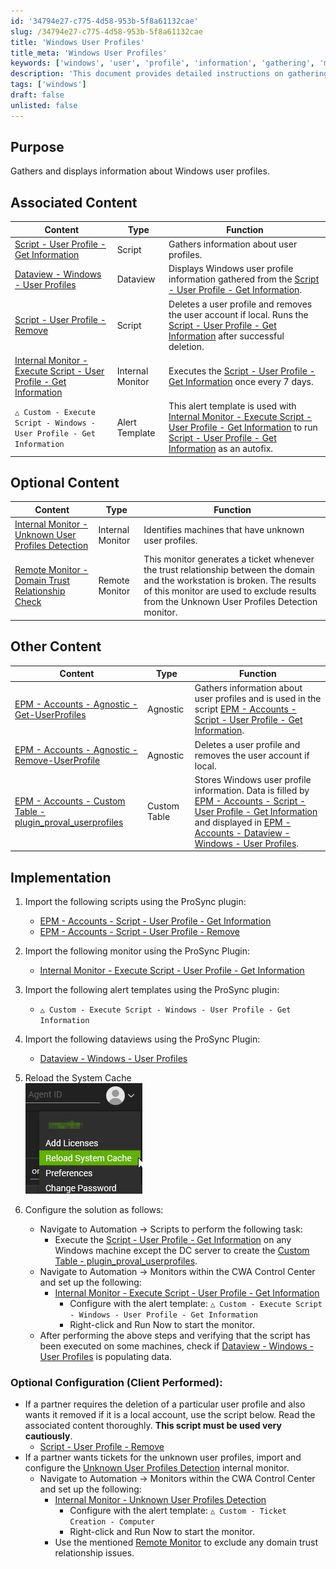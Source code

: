 ```yaml
---
id: '34794e27-c775-4d58-953b-5f8a61132cae'
slug: /34794e27-c775-4d58-953b-5f8a61132cae
title: 'Windows User Profiles'
title_meta: 'Windows User Profiles'
keywords: ['windows', 'user', 'profile', 'information', 'gathering', 'monitor']
description: 'This document provides detailed instructions on gathering and displaying information about Windows user profiles using various scripts and monitors. It includes associated scripts, monitors, and optional configurations for effective management of user profiles.'
tags: ['windows']
draft: false
unlisted: false
---
```


## Purpose

Gathers and displays information about Windows user profiles.

## Associated Content

| Content                                                                                         | Type           | Function                                                                                                   |
|-------------------------------------------------------------------------------------------------|----------------|------------------------------------------------------------------------------------------------------------|
| [Script - User Profile - Get Information](<../cwa/scripts/User Profile - Get Information.md>)      | Script         | Gathers information about user profiles.                                                                    |
| [Dataview - Windows - User Profiles](<../cwa/dataviews/Windows - User Profiles.md>)          | Dataview       | Displays Windows user profile information gathered from the [Script - User Profile - Get Information](<../cwa/scripts/User Profile - Get Information.md>). |
| [Script - User Profile - Remove](<../cwa/scripts/User Profile - Remove.md>)              | Script         | Deletes a user profile and removes the user account if local. Runs the [Script - User Profile - Get Information](<../cwa/scripts/User Profile - Get Information.md>) after successful deletion. |
| [Internal Monitor - Execute Script - User Profile - Get Information](<../cwa/monitors/Execute Script - User Profile - Get Information.md>) | Internal Monitor | Executes the [Script - User Profile - Get Information](<../cwa/scripts/User Profile - Get Information.md>) once every 7 days. |
| `△ Custom - Execute Script - Windows - User Profile - Get Information`                       | Alert Template  | This alert template is used with [Internal Monitor - Execute Script - User Profile - Get Information](<../cwa/monitors/Execute Script - User Profile - Get Information.md>) to run [Script - User Profile - Get Information](<../cwa/scripts/User Profile - Get Information.md>) as an autofix. |

## Optional Content

| Content                                                                                                         | Type           | Function                                                                                                           |
|-----------------------------------------------------------------------------------------------------------------|----------------|--------------------------------------------------------------------------------------------------------------------|
| [Internal Monitor - Unknown User Profiles Detection](<../cwa/monitors/Unknown User Profiles Detection.md>)         | Internal Monitor | Identifies machines that have unknown user profiles.                                                               |
| [Remote Monitor - Domain Trust Relationship Check](https://proval.itglue.com/5078775/docs/17974580)         | Remote Monitor   | This monitor generates a ticket whenever the trust relationship between the domain and the workstation is broken. The results of this monitor are used to exclude results from the Unknown User Profiles Detection monitor. |

## Other Content

| Content                                                                                                       | Type         | Function                                                                                                           |
|---------------------------------------------------------------------------------------------------------------|--------------|--------------------------------------------------------------------------------------------------------------------|
| [EPM - Accounts - Agnostic - Get-UserProfiles](<../powershell/Get-UserProfiles.md>)              | Agnostic     | Gathers information about user profiles and is used in the script [EPM - Accounts - Script - User Profile - Get Information](<../cwa/scripts/User Profile - Get Information.md>). |
| [EPM - Accounts - Agnostic - Remove-UserProfile](<../powershell/Remove-UserProfile.md>)            | Agnostic     | Deletes a user profile and removes the user account if local.                                                     |
| [EPM - Accounts - Custom Table - plugin_proval_userprofiles](<../cwa/tables/plugin_proval_userprofiles.md>) | Custom Table | Stores Windows user profile information. Data is filled by [EPM - Accounts - Script - User Profile - Get Information](<../cwa/scripts/User Profile - Get Information.md>) and displayed in [EPM - Accounts - Dataview - Windows - User Profiles](<../cwa/dataviews/Windows - User Profiles.md>). |

## Implementation

1. Import the following scripts using the ProSync plugin:
   - [EPM - Accounts - Script - User Profile - Get Information](<../cwa/scripts/User Profile - Get Information.md>)
   - [EPM - Accounts - Script - User Profile - Remove](<../cwa/scripts/User Profile - Remove.md>)

2. Import the following monitor using the ProSync Plugin:
   - [Internal Monitor - Execute Script - User Profile - Get Information](<../cwa/monitors/Execute Script - User Profile - Get Information.md>)

3. Import the following alert templates using the ProSync plugin:
   - `△ Custom - Execute Script - Windows - User Profile - Get Information`

4. Import the following dataviews using the ProSync Plugin:
   - [Dataview - Windows - User Profiles](<../cwa/dataviews/Windows - User Profiles.md>)

5. Reload the System Cache  
   ![Reload System Cache](../../static/img/Windows-User-Profiles/image_1.png)

6. Configure the solution as follows:
   - Navigate to Automation → Scripts to perform the following task:
     - Execute the [Script - User Profile - Get Information](<../cwa/scripts/User Profile - Get Information.md>) on any Windows machine except the DC server to create the [Custom Table - plugin_proval_userprofiles](<../cwa/tables/plugin_proval_userprofiles.md>).
   - Navigate to Automation → Monitors within the CWA Control Center and set up the following:
     - [Internal Monitor - Execute Script - User Profile - Get Information](<../cwa/monitors/Execute Script - User Profile - Get Information.md>)
       - Configure with the alert template: `△ Custom - Execute Script - Windows - User Profile - Get Information`
       - Right-click and Run Now to start the monitor.
   - After performing the above steps and verifying that the script has been executed on some machines, check if [Dataview - Windows - User Profiles](<../cwa/dataviews/Windows - User Profiles.md>) is populating data.

### Optional Configuration (Client Performed):
- If a partner requires the deletion of a particular user profile and also wants it removed if it is a local account, use the script below. Read the associated content thoroughly. **This script must be used very cautiously**.
  - [Script - User Profile - Remove](<../cwa/scripts/User Profile - Remove.md>)
- If a partner wants tickets for the unknown user profiles, import and configure the [Unknown User Profiles Detection](<../cwa/monitors/Unknown User Profiles Detection.md>) internal monitor.
   - Navigate to Automation → Monitors within the CWA Control Center and set up the following:
     - [Internal Monitor - Unknown User Profiles Detection](<../cwa/monitors/Unknown User Profiles Detection.md>)
       - Configure with the alert template: `△ Custom - Ticket Creation - Computer`
       - Right-click and Run Now to start the monitor.
     - Use the mentioned [Remote Monitor](https://proval.itglue.com/5078775/docs/17975723) to exclude any domain trust relationship issues.


